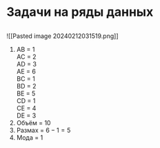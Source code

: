 # Задачи на ряды данных

## 
![[Pasted image 20240212031519.png]]
1. AB = 1<br>AC = 2<br>AD = 3<br>AE = 6<br>BC = 1<br>BD = 2<br>BE = 5<br>CD = 1<br>CE = 4<br>DE = 3
2. Объём = $10$
3. Размах = $6 - 1 = 5$
4. Мода = $1$